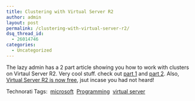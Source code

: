 ```yaml
---
title: Clustering with Virtual Server R2
author: admin
layout: post
permalink: /clustering-with-virtual-server-r2/
dsq_thread_id:
  - 26014746
categories:
  - Uncategorized
---
```

The lazy admin has a 2 part article showing you how to work with clusters on Virtaul Server R2. Very cool stuff. check out [part 1][1] and [part 2][2]. Also, [Virtual Server R2 is now free][3], jsut incase you had not heard!

Technorati Tags:&nbsp; <a href="http://www.technorati.com/tag/microsoft" rel=tag>microsoft</a>&nbsp; <a href="http://www.technorati.com/tag/Programming" rel=tag>Programming</a>&nbsp; <a href="http://www.technorati.com/tag/virtualserver" rel=tag>virtual server</a>&nbsp;

 [1]: http://thelazyadmin.com/index.php?/archives/418-Clustering-Virtual-Machines-Part-1-VM-Configuration.html
 [2]: http://thelazyadmin.com/index.php?/archives/419-guid.html
 [3]: http://www.microsoft.com/windowsserversystem/virtualserver/default.mspx